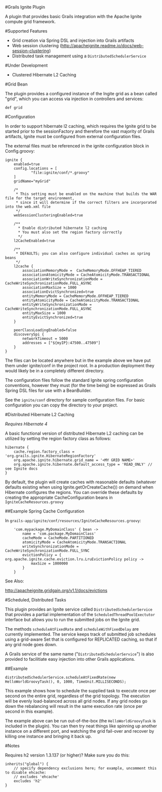  #Grails Ignite Plugin

A plugin that provides basic Grails integration with the Apache Ignite compute grid framework.

#Supported Features

* Grid creation via Spring DSL and injection into Grails artifacts
* Web session clustering (http://apacheignite.readme.io/docs/web-session-clustering)
* Distributed task management using a `DistributedSchedulerService`

#Under Development

* Clustered Hibernate L2 Caching


#Grid Bean

The plugin provides a configured instance of the Ingite grid as a bean called "grid", which you can access via injection in controllers and services:

	def grid


#Configuration

In order to support hibernate l2 caching, which requires the Ignite grid to be started prior to the sessionFactory and therefore the vast majority of Grails artifacts, Ignite must be configured from external configuration files.

The external files must be referenced in the ignite configuration block in Config.groovy:

```
ignite {
    enabled=true
    config.locations = [
            "file:ignite/conf/*.groovy"
    ]
    gridName="myGrid"
    
    /*
     * This setting must be enabled on the machine that builds the WAR file for the target environment,
     * since it will determine if the correct filters are incorporated into the web.xml file
     */
    webSessionClusteringEnabled=true
    
    /** 
      * Enable distributed hibernate l2 caching
      * You must also set the region factory correctly 
      */
    l2CacheEnabled=true
    
    /**
     * DEFAULTS; you can also configure individual caches as spring beans 
     */
    l2cache { 
        associationMemoryMode =  CacheMemoryMode.OFFHEAP_TIERED
        associationAtomicityMode = CacheAtomicityMode.TRANSACTIONAL
        associationWriteSynchronizationMode = CacheWriteSynchronizationMode.FULL_ASYNC
        associationMaxSize = 1000
        associationEvictSynchronized=true
        entityMemoryMode = CacheMemoryMode.OFFHEAP_TIERED
        entityAtomicityMode = CacheAtomicityMode.TRANSACTIONAL
        entityWriteSynchronizationMode = CacheWriteSynchronizationMode.FULL_ASYNC
        entityMaxSize = 1000
        entityEvictSynchronized=true
    }
    
    peerClassLoadingEnabled=false
    discoverySpi {
        networkTimeout = 5000
        addresses = ["${myIP}:47500..47509"]
    }
}
```

The files can be located anywhere but in the example above we have put them under ignite/conf in the project root. In a production deployment they would likely be in a completely different directory.

The configuration files follow the standard Ignite spring configuration conventions, however they must (for the time being) be expressed as Grails Spring DSL files for use with a BeanBuilder.

See the `ignite/conf` directory for sample configuration files. For basic configuration you can copy the directory to your project.


#Distributed Hibernate L2 Caching

*Requires Hibernate 4*

A basic functional version of distributed Hibernate L2 caching can be utilized by setting the region factory class as follows:

```
hibernate {
    cache.region.factory_class = 'org.grails.ignite.HibernateRegionFactory'
    org.apache.ignite.hibernate.grid_name = '<MY GRID NAME>'
    org.apache.ignite.hibernate.default_access_type = 'READ_ONLY' // see Ignite docs
}
```

By default, the plugin will create caches with reasonable defaults (whatever defaults existing when using Ignite.getOrCreateCache()) on demand when Hibernate configures the regions. You can override these defaults by creating the appropriate CacheConfiguration beans in `IgniteCacheResources.groovy`

##Example Spring Cache Configuration

In `grails-app/ignite/conf/resources/IgniteCacheResources.groovy`:

```
    'com.mypackage.MyDomainClass' { bean ->
        name = 'com.package.MyDomainClass'
        cacheMode = CacheMode.PARTITIONED
        atomicityMode = CacheAtomicityMode.TRANSACTIONAL
        writeSynchronizationMode = CacheWriteSynchronizationMode.FULL_SYNC
        evictionPolicy = { org.apache.ignite.cache.eviction.lru.LruEvictionPolicy policy ->
            maxSize = 1000000
        }
    }
```

See Also:

http://apacheignite.gridgain.org/v1.1/docs/evictions

	
#Scheduled, Distributed Tasks

This plugin provides an Ignite service called `DistributedSchedulerService` that provides a partial implementation of the `ScheduledThreadPoolExectutor` interface but allows you to run the submitted jobs on the Ignite grid. 

The methods `scheduleAtFixedRate` and `scheduleWithFixedDelay` are currently implemented. The service keeps track of submitted job schedules using a grid-aware Set that is configured for REPLICATED caching, so that if any grid node goes down.

A Grails service of the same name ("`DistributedSchedulerService`") is also provided to facilitiate easy injection into other Grails applications.

##Example
```
distributedSchedulerService.scheduleAtFixedRate(new HelloWorldGroovyTask(), 0, 1000, TimeUnit.MILLISECONDS);
```
	       
This example shows how to schedule the supplied task to execute once per second on the entire grid, regardless of the grid topology. The execution will be evenly load-balanced across all grid nodes. If any grid nodes go down the rebalancing will result in the same execution rate (once per second in this example).
	       
The example above can be run out-of-the-box (the `HelloWorldGroovyTask` is included in the plugin). You can then try neat things like spinning up another instance on a different port, and watching the grid fail-over and recover by killing one instance and bringing it back up.
	

#Notes

Requires h2 version 1.3.137 (or higher)? Make sure you do this:

    inherits("global") {
        // specify dependency exclusions here; for example, uncomment this to disable ehcache:
        // excludes 'ehcache'
        excludes 'h2'
    }
